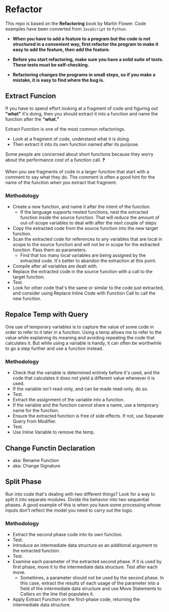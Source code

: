 # Refactor 

This repo is based on the **Refactoring** book by Martin Flower. Code examples have been converted from `JavaScript` to `Python`. 

- **When you have to add a feature to a program but the code is not structured in a convenient way, first refactor the program to make it easy to add the feature, then add the feature.**

- **Before you start refactoring, make sure you have a solid suite of tests. These tests must be self-checking.**

- **Refactoring changes the programs in small steps, so if you make a mistake, it is easy to find where the bug is.**

## Extract Funcion 

If you have to spend effort looking at a fragment of code and figuring out **"what"** it's doing, then you should extract it into a function and name the function after the **“what.”** 

Extract Function is one of the most common refactorings. 
- Look at a fragment of code, understand what it is doing.
- Then extract it into its own function named after its purpose.

Some people are concerned about short functions because they worry about the performance cost of a function call. :question:

When you see fragments of code in a larger function that start with a comment to say what they do. The comment is often a good hint for the name of the function when you extract that fragment.

### Methodology

- Create a new function, and name it after the intent of the function.
    - If the language supports nested functions, nest the extracted function inside the source function. That will reduce the amount of out-of-scope variables to deal with after the next couple of steps
- Copy the extracted code from the source function into the new target function.
- Scan the extracted code for references to any variables that are local in scope to the source function and will not be in scope for the extracted function. Pass them as parameters.
    -  Find that too many local variables are being assigned by the extracted code. It's better to abandon the extraction at this point.
- Compile after all variables are dealt with.
- Replace the extracted code in the source function with a call to the target function.
- Test.
- Look for other code that's the same or similar to the code just extracted, and consider using Replace Inline Code with Function Call to call the new function.

## Repalce Temp with Query 

One use of temporary variables is to capture the value of some code in order to refer to it later in a function. Using a temp allows me to refer to the value while explaining its meaning and avoiding repeating the code that calculates it. But while using a variable is handy, it can often be worthwhile to go a step further and use a function instead.

### Methodology

- Check that the variable is determined entirely before it's used, and the code that calculates it does not yield a different value whenever it is used.
- If the variable isn't read-only, and can be made read-only, do so.
- Test.
- Extract the assignment of the variable into a function.
- If the variable and the function cannot share a name, use a temporary name for the function.
- Ensure the extracted function is free of side effects. If not, use Separate Query from Modifier.
- Test.
- Use Inline Variable to remove the temp.

## Change Functin Declaration

- aka:	Rename Function
- aka:	Change Signature

## Split Phase

Run into code that's dealing with two different things? 
Look for a way to split it into separate modules. Divide the behavior into two sequential phases. A good example of this is when you have some processing whose inputs don't reflect the model you need to carry out the logic. 

### Methodology

- Extract the second phase code into its own function.
- Test.
- Introduce an intermediate data structure as an additional argument to the extracted function.
- Test.
- Examine each parameter of the extracted second phase. If it is used by first phase, move it to the intermediate data structure. Test after each move.
    - Sometimes, a parameter should not be used by the second phase. In this case, extract the results of each usage of the parameter into a field of the intermediate data structure and use Move Statements to Callers on the line that populates it.
- Apply Extract Function on the first-phase code, returning the intermediate data structure.
